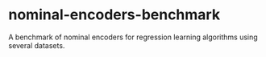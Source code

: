 # nominal-encoders-benchmark
A benchmark of nominal encoders for regression learning algorithms using several datasets.
